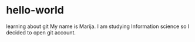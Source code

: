 # hello-world
learning about git
My name is Marija. I am studying Information science so I decided to open git account.
